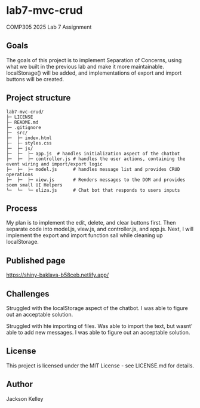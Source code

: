 # lab7-mvc-crud


COMP305 2025 Lab 7 Assignment
## Goals
The goals of this project is to implement Separation of Concerns, using what we built in the previous lab and make it more maintainable. localStorage() will be added, and implementations of export and import buttons will be created. 

## Project structure

```
lab7-mvc-crud/
├─ LICENSE
├─ README.md
├─ .gitignore
├─  src/
├─  ├─ index.html
├─	├─ styles.css
├─	├─ js/
├─	├─	├─ app.js  # handles initialization aspect of the chatbot
├─	├─	├─ controller.js # handles the user actions, containing the event wiring and import/export logic
├─	├─	├─ model.js      # handles message list and provides CRUD operations
├─	├─	├─ view.js       # Renders messages to the DOM and provides soem small UI Helpers
└─  └─	└─ eliza.js      # Chat bot that responds to users inputs
```
## Process
My plan is to implement the edit, delete, and clear buttons first. Then separate code into model.js, view.js, and controller.js, and app.js. Next, I will implement the export and import function sall while cleaning up localStorage.

## Published page
https://shiny-baklava-b58ceb.netlify.app/
## Challenges
Struggled with the localStorage aspect of the chatbot. I was able to figure out an acceptable solution.

Struggled with hte importing of files. Was able to import the text, but wasnt' able to add new messages. I was able to figure out an acceptable solution.
## License
This project is licensed under the MIT License - see LICENSE.md for details.

## Author
Jackson Kelley
